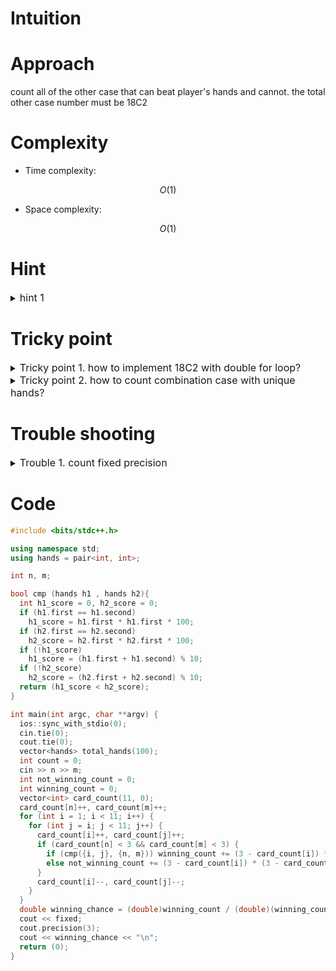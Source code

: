 # Intuition
<!-- Describe your first thoughts on how to solve this problem. -->

# Approach
<!-- Describe your approach to solving the problem. -->
count all of the other case that can beat player's hands and cannot.
the total other case number must be 18C2

# Complexity
- Time complexity:
<!-- Add your time complexity here, e.g. $$O(n)$$ -->
$$ O(1) $$

- Space complexity:
<!-- Add your space complexity here, e.g. $$O(n)$$ -->
$$ O(1) $$

# Hint

<details>
<summary> <font size="3"> hint 1 </font> </summary>
<div markdown="1">

Brute force

</div>
</details>

# Tricky point

<details>
<summary> <font size="3"> Tricky point 1. how to implement 18C2 with double for loop? </font> </summary>
<div markdown="1">

this code count duplicate case {2, 3}, {3, 2}
```
for (int i = 1; i < 11; i++) {
  for (int j = 1; j < 11; j++) {

  }
}

```
this code count unique case < 2, 3 > do not count { 3, 2 }
```
for (int i = 1; i < 11; i++) {
  for (int j = i + 1; j < 11; j++) {

  }
}

```

</div>
</details>

<details>
<summary> <font size="3"> Tricky point 2. how to count combination case with unique hands? </font> </summary>
<div markdown="1">

use card count.
```
winning_count += (3 - card_count[i]) * (3 - card_count[j])
```

</div>
</details>

# Trouble shooting

<details>
<summary> <font size="3"> Trouble 1. count fixed precision </font> </summary>
<div markdown="1">

```
cout << fixed;
cout.precision(3);
cout << winning_chance << "\n";
```

</div>
</details>

# Code
```cpp []
#include <bits/stdc++.h>

using namespace std;
using hands = pair<int, int>;

int n, m;

bool cmp (hands h1 , hands h2){
  int h1_score = 0, h2_score = 0;
  if (h1.first == h1.second)
    h1_score = h1.first * h1.first * 100;
  if (h2.first == h2.second)
    h2_score = h2.first * h2.first * 100;
  if (!h1_score)
    h1_score = (h1.first + h1.second) % 10;
  if (!h2_score)
    h2_score = (h2.first + h2.second) % 10;
  return (h1_score < h2_score);
}

int main(int argc, char **argv) {
  ios::sync_with_stdio(0);
  cin.tie(0);
  cout.tie(0);
  vector<hands> total_hands(100);
  int count = 0;
  cin >> n >> m;
  int not_winning_count = 0;
  int winning_count = 0;
  vector<int> card_count(11, 0);
  card_count[n]++, card_count[m]++;
  for (int i = 1; i < 11; i++) {
    for (int j = i; j < 11; j++) {
      card_count[i]++, card_count[j]++;
      if (card_count[n] < 3 && card_count[m] < 3) {
        if (cmp({i, j}, {n, m})) winning_count += (3 - card_count[i]) * (3 - card_count[j]);
        else not_winning_count += (3 - card_count[i]) * (3 - card_count[j]);
      }
      card_count[i]--, card_count[j]--;
    }
  }
  double winning_chance = (double)winning_count / (double)(winning_count + not_winning_count);
  cout << fixed;
  cout.precision(3);
  cout << winning_chance << "\n";
  return (0);
}

```

